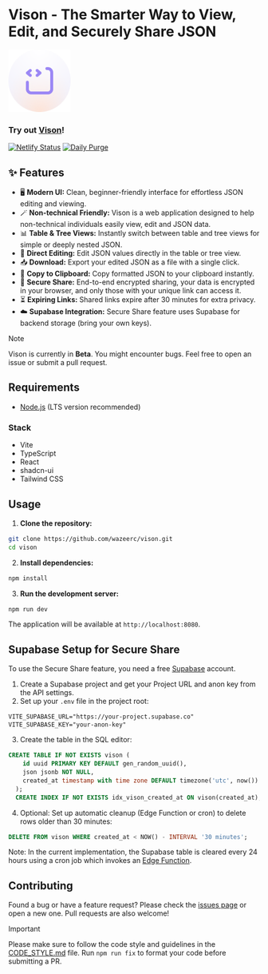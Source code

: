 # Vison - The Smarter Way to View, Edit, and Securely Share JSON

<img src="public\vison.svg" alt="Vison Logo" width="125">

### Try out [Vison](https://vison.wazeer.dev)!
[![Netlify Status](https://api.netlify.com/api/v1/badges/a5cb7aaa-62dc-4600-bf9d-d1e82d3a5eac/deploy-status)](https://app.netlify.com/projects/vi-son/deploys)
[![Daily Purge](https://github.com/wazeerc/vison/actions/workflows/db-purge.yml/badge.svg?branch=main)](https://github.com/wazeerc/vison/actions/workflows/db-purge.yml)

## ✨ Features

- 🖥️ **Modern UI:** Clean, beginner-friendly interface for effortless JSON editing and viewing.
- 🪄 **Non-technical Friendly:** Vison is a web application designed to help non-technical individuals easily view, edit and JSON data.
- 📊 **Table & Tree Views:** Instantly switch between table and tree views for simple or deeply nested JSON.
- 📝 **Direct Editing:** Edit JSON values directly in the table or tree view.
- 📥 **Download:** Export your edited JSON as a file with a single click.
- 📄 **Copy to Clipboard:** Copy formatted JSON to your clipboard instantly.
- 🔐 **Secure Share:** End-to-end encrypted sharing, your data is encrypted in your browser, and only those with your unique link can access it.
- ⏳ **Expiring Links:** Shared links expire after 30 minutes for extra privacy.
- ☁️ **Supabase Integration:** Secure Share feature uses Supabase for backend storage (bring your own keys).

> [!NOTE]
> Vison is currently in **Beta**. You might encounter bugs. Feel free to open an issue or submit a pull request.

## Requirements

- [Node.js](https://nodejs.org/) (LTS version recommended)

### Stack

- Vite
- TypeScript
- React
- shadcn-ui
- Tailwind CSS

## Usage

1. **Clone the repository:**

```bash
git clone https://github.com/wazeerc/vison.git
cd vison
```

2. **Install dependencies:**

```bash
npm install
```

3. **Run the development server:**

```bash
npm run dev
```

The application will be available at `http://localhost:8080`.

## Supabase Setup for Secure Share

To use the Secure Share feature, you need a free [Supabase](https://supabase.com/) account.

1. Create a Supabase project and get your Project URL and anon key from the API settings.
2. Set up your `.env` file in the project root:

```env
VITE_SUPABASE_URL="https://your-project.supabase.co"
VITE_SUPABASE_KEY="your-anon-key"
```

3. Create the table in the SQL editor:

```sql
CREATE TABLE IF NOT EXISTS vison (
    id uuid PRIMARY KEY DEFAULT gen_random_uuid(),
    json jsonb NOT NULL,
    created_at timestamp with time zone DEFAULT timezone('utc', now())
  );
  CREATE INDEX IF NOT EXISTS idx_vison_created_at ON vison(created_at);
```

4. Optional: Set up automatic cleanup (Edge Function or cron) to delete rows older than 30 minutes:

```sql
DELETE FROM vison WHERE created_at < NOW() - INTERVAL '30 minutes';
```

Note: In the current implementation, the Supabase table is cleared every 24 hours using a cron job which invokes an [Edge Function](https://supabase.com/docs/guides/functions).

## Contributing

Found a bug or have a feature request? Please check the [issues page](https://github.com/wazeerc/vison/issues) or open a new one. Pull requests are also welcome!

> [!IMPORTANT]
> Please make sure to follow the code style and guidelines in the [CODE_STYLE.md](CODE_STYLE.md) file. Run `npm run fix` to format your code before submitting a PR.
